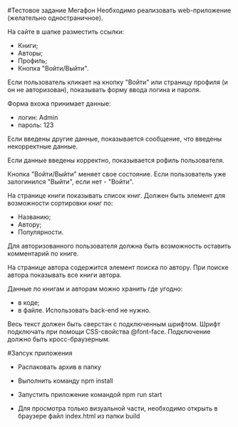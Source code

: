 #Тестовое задание Мегафон
Необходимо реализовать web-приложение (желательно одностраничное).

На сайте в шапке разместить ссылки:
- Книги;
- Авторы;
- Профиль;
- Кнопка "Войти/Выйти".

Если пользователь кликает на кнопку "Войти" или страницу профиля (и он не авторизован), показывать форму ввода логина и пароля.

Форма вхожа принимает данные:
- логин: Admin
- пароль: 123

Если введены другие данные, показывается сообщение, что введены некорректные данные.

Если данные введены корректно, показывается рофиль пользователя.

Кнопка "Войти/Выйти" меняет свое состояние. Если пользователь уже залогинился "Выйти", если нет - "Войти".

На странице книги показывать список книг.
Должен быть элемент для возможности сортировки книг по:
- Названию;
- Автору;
- Популярности.

Для авторизованного пользователя должна быть возможность оставить комментарий по книге.

На странице автора содержится элемент поиска по автору.
При поиске автора показывать все книги автора.

Данные по книгам и авторам можно хранить где угодно:
- в коде;
- в файле.
Использовать back-end не нужно.

Весь текст должен быть сверстан с подключенным шрифтом. Шрифт подключать при помощи CSS-свойства @font-face. Подключение должно быть кросс-браузерным.


#Запсук приложения
- Распаковать архив в папку
- Выполнить команду npm install
- Запустить приложение командой npm run start


- Для просмотра только визуальной части, необходимо открыть в браузере файл index.html из папки build